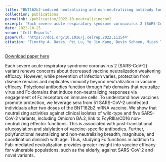 ```yaml
---
title: "BNT162b2-induced neutralizing and non-neutralizing antibody functions against SARS-CoV-2 diminish with age"
collection: publications
permalink: /publication/2022-10-neutralizingcov2
excerpt: 'Each severe acute respiratory syndrome coronavirus 2 (SARS-CoV-2) variant renews concerns about decreased vaccine neutralization weakening efficacy. However, while prevention of infection varies, protection from disease remains and implicates immunity beyond neutralization in vaccine efficacy. Polyclonal antibodies function through Fab domains that neutralize virus and Fc domains that induce non-neutralizing responses via engagement of Fc receptors on immune cells. To understand how vaccines promote protection, we leverage sera from 51 SARS-CoV-2 uninfected individuals after two doses of the BNT162b2 mRNA vaccine. We show that neutralizing activities against clinical isolates of wild-type and five SARS-CoV-2 variants, including Omicron BA.2, link to FcγRIIIa/CD16 non-neutralizing effector functions. This is associated with post-translational afucosylation and sialylation of vaccine-specific antibodies. Further, polyfunctional neutralizing and non-neutralizing breadth, magnitude, and coordination diminish with age. Thus, studying Fc functions in addition to Fab-mediated neutralization provides greater insight into vaccine efficacy for vulnerable populations, such as the elderly, against SARS-CoV-2 and novel variants.'
date: 2022-10-25
venue: 'Cell Reports'
paperurl: 'https://doi.org/10.1016/j.celrep.2022.111544'
citation: 'Timothy A. Bates, Pei Lu, Ye Jin Kang, Devin Schoen, Micah Thornton, Savannah K. McBride, Chanhee Park, Daehwan Kim, William B. Messer, Marcel E. Curlin, Fikadu G. Tafesse, Lenette L. Lu'
---
```


<a href='https://doi.org/10.1016/j.celrep.2022.111544'>Download paper here</a>

Each severe acute respiratory syndrome coronavirus 2 (SARS-CoV-2) variant renews concerns about decreased vaccine neutralization weakening efficacy. However, while prevention of infection varies, protection from disease remains and implicates immunity beyond neutralization in vaccine efficacy. Polyclonal antibodies function through Fab domains that neutralize virus and Fc domains that induce non-neutralizing responses via engagement of Fc receptors on immune cells. To understand how vaccines promote protection, we leverage sera from 51 SARS-CoV-2 uninfected individuals after two doses of the BNT162b2 mRNA vaccine. We show that neutralizing activities against clinical isolates of wild-type and five SARS-CoV-2 variants, including Omicron BA.2, link to FcγRIIIa/CD16 non-neutralizing effector functions. This is associated with post-translational afucosylation and sialylation of vaccine-specific antibodies. Further, polyfunctional neutralizing and non-neutralizing breadth, magnitude, and coordination diminish with age. Thus, studying Fc functions in addition to Fab-mediated neutralization provides greater insight into vaccine efficacy for vulnerable populations, such as the elderly, against SARS-CoV-2 and novel variants.
